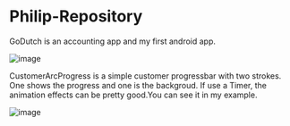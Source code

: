 Philip-Repository
=================

GoDutch is an accounting app and my first android app.

![image](https://raw.githubusercontent.com/YangPhilip/Philip-Repository/master/raw/master/images-folder/GoDutchDashboard.jpg)


CustomerArcProgress is a simple customer progressbar with two strokes. One shows the progress and one is the backgroud. If use a Timer, the animation effects can be pretty good.You can see it in my example.

![image](https://raw.githubusercontent.com/YangPhilip/Philip-Repository/master/raw/master/images-folder/PhilipArcProgressExample.jpg)